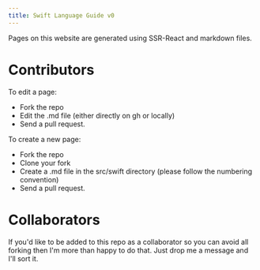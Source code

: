 ```yaml
---
title: Swift Language Guide v0
---
```



Pages on this website are generated using SSR-React and markdown files. 

# Contributors
To edit a page:
 - Fork the repo
 - Edit the .md file (either directly on gh or locally)
 - Send a pull request.

To create a new page:
- Fork the repo
- Clone your fork
- Create a .md file in the src/swift directory (please follow the numbering convention)
- Send a pull request.

# Collaborators
If you'd like to be added to this repo as a collaborator so you can avoid all forking then I'm more than happy to do that. Just drop me a message and I'll sort it. 


